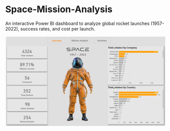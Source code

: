 # Space-Mission-Analysis
An interactive Power BI dashboard to analyze global rocket launches (1957-2022), success rates, and cost per launch.



![image alt](https://github.com/gouravsupakar/Space-Mission-Analysis/blob/main/Screenshot%202025-03-14%20223512.png?raw=true)
